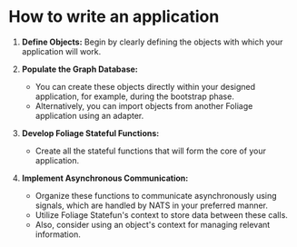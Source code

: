 # How to write an application

1. **Define Objects:** Begin by clearly defining the objects with which your application will work.

2. **Populate the Graph Database:**
   - You can create these objects directly within your designed application, for example, during the bootstrap phase.
   - Alternatively, you can import objects from another Foliage application using an adapter.

3. **Develop Foliage Stateful Functions:**
   - Create all the stateful functions that will form the core of your application.

4. **Implement Asynchronous Communication:**
   - Organize these functions to communicate asynchronously using signals, which are handled by NATS in your preferred manner.
   - Utilize Foliage Statefun's context to store data between these calls.
   - Also, consider using an object's context for managing relevant information.